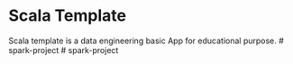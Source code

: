 # Scala Template

Scala template is a data engineering basic App for educational purpose.
#   s p a r k - p r o j e c t  
 #   s p a r k - p r o j e c t  
 